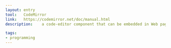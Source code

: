 ```yaml
---
layout: entry
tool:	CodeMirror
link:	https://codemirror.net/doc/manual.html
description:	a code-editor component that can be embedded in Web pages

tags:
- programming
---
```

